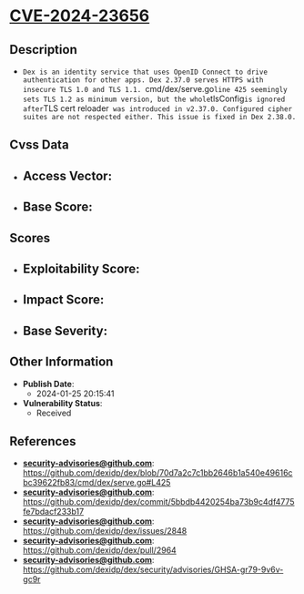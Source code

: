 
# [CVE-2024-23656](https://github.com/dexidp/dex/blob/70d7a2c7c1bb2646b1a540e49616cbc39622fb83/cmd/dex/serve.go#L425)

## Description

- `Dex is an identity service that uses OpenID Connect to drive authentication for other apps. Dex 2.37.0 serves HTTPS with insecure TLS 1.0 and TLS 1.1. `cmd/dex/serve.go` line 425 seemingly sets TLS 1.2 as minimum version, but the whole `tlsConfig` is ignored after `TLS cert reloader` was introduced in v2.37.0. Configured cipher suites are not respected either. This issue is fixed in Dex 2.38.0.`

## Cvss Data

- **Access Vector**:
  - 
- **Base Score**:
  - 

## Scores

- **Exploitability Score**:
  - 
- **Impact Score**:
  - 
- **Base Severity**:
  - 

## Other Information

- **Publish Date**:
  - 2024-01-25 20:15:41
- **Vulnerability Status**:
  - Received

## References

- **security-advisories@github.com**: https://github.com/dexidp/dex/blob/70d7a2c7c1bb2646b1a540e49616cbc39622fb83/cmd/dex/serve.go#L425
- **security-advisories@github.com**: https://github.com/dexidp/dex/commit/5bbdb4420254ba73b9c4df4775fe7bdacf233b17
- **security-advisories@github.com**: https://github.com/dexidp/dex/issues/2848
- **security-advisories@github.com**: https://github.com/dexidp/dex/pull/2964
- **security-advisories@github.com**: https://github.com/dexidp/dex/security/advisories/GHSA-gr79-9v6v-gc9r
